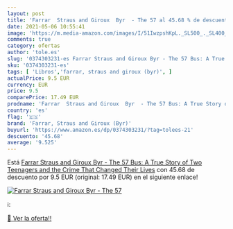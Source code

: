 ```yaml
---
layout: post
title: 'Farrar  Straus and Giroux  Byr  - The 57 al 45.68 % de descuento'
date: 2021-05-06 10:55:41
image: 'https://m.media-amazon.com/images/I/51IwzpshKpL._SL500_._SL400_.jpg'
comments: true
category: ofertas
author: 'tole.es'
slug: '0374303231-es Farrar Straus and Giroux Byr - The 57 Bus: A True Story of...'
sku: '0374303231-es'
tags: [ 'Libros','farrar, straus and giroux (byr)', ]
actualPrice: 9.5 EUR
currency: EUR
price: 9.5
comparePrice: 17.49 EUR
prodname: 'Farrar  Straus and Giroux  Byr  - The 57 Bus: A True Story of Two Teenagers and the Crime That Changed Their Lives'
country: 'es'
flag: '🇪🇸'
brand: 'Farrar, Straus and Giroux (Byr)'
buyurl: 'https://www.amazon.es/dp/0374303231/?tag=tolees-21'
descuento: '45.68'
average: '9.525'
---
```


Está [Farrar  Straus and Giroux  Byr  - The 57 Bus: A True Story of Two Teenagers and the Crime That Changed Their Lives](https://www.amazon.es/dp/0374303231/?tag=tolees-21) con 45.68 de descuento por 9.5 EUR (original: 17.49 EUR) en el siguiente enlace!

[![Farrar  Straus and Giroux  Byr  - The 57](https://m.media-amazon.com/images/I/51IwzpshKpL._SL500_._SL400_.jpg)](https://www.amazon.es/dp/0374303231/?tag=tolees-21)

ℹ️:


[🛒 Ver la oferta!!](https://www.amazon.es/dp/0374303231/?tag=tolees-21)

